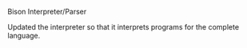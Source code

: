 Bison Interpreter/Parser

Updated the interpreter so that it interprets programs for the complete language.
